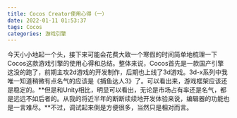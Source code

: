 ```yaml
---
title: Cocos Creator使用心得（一）
date: 2022-01-11 01:53:37
tags: Cocos
categories: 游戏引擎
---
```


今天小小地起一个头，接下来可能会花费大致一个寒假的时间简单地梳理一下Cocos这款游戏引擎的使用心得和总结。整体来说，Cocos首先是一款国产引擎这没的跑了，前期主攻2d游戏的开发制作，后期也上线了3d游戏。3d-x系列中我唯一知道稍微有点名气的应该是《捕鱼达人3》了。可以看出来，游戏框架应该还是稳定的。**但是和Unity相比，明显可以看出，无论是市场占有率还是名气，都是远远不如后者的。从我的将近半年的断断续续地开发体验来说，编辑器的功能也是一言难尽。**不过，调试起来倒是方便很多，当然只是相对而言。
